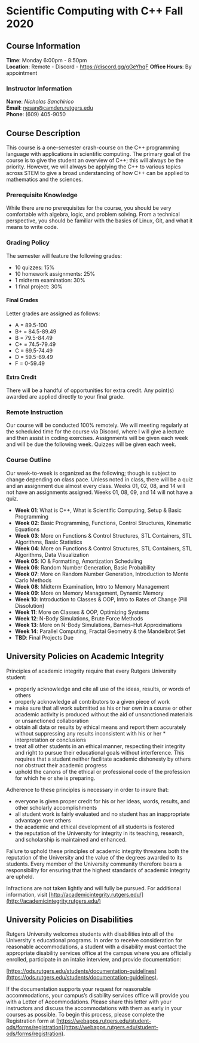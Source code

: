 # Scientific Computing with C++ Fall 2020

## Course Information

**Time**: Monday 6:00pm - 8:50pm  
**Location**: Remote - Discord - https://discord.gg/gGeYhqF
**Office Hours**: By appointment  

### Instructor Information

**Name**: *Nicholas Sanchirico*  
**Email**: nesan@camden.rutgers.edu  
**Phone**: (609) 405-9050  

## Course Description

This course is a one-semester crash-course on the C++ programming language with applications in scientific computing. The primary goal of the course is to give the student an overview of C++; this will always be the priority. However, we will always be applying the C++ to various topics across STEM to give a broad understanding of how C++ can be applied to mathematics and the sciences.

### Prerequisite Knowledge

While there are no prerequisites for the course, you should be very comfortable with algebra, logic, and problem solving. From a technical perspective, you should be familiar with the basics of Linux, Git, and what it means to write code.

### Grading Policy

The semester will feature the following grades:

* 10 quizzes: 15%
* 10 homework assignments: 25%
* 1 midterm examination: 30%
* 1 final project: 30%

#### Final Grades

Letter grades are assigned as follows:

* A = 89.5-100
* B+ = 84.5-89.49
* B = 79.5-84.49
* C+ = 74.5-79.49
* C = 69.5-74.49
* D = 59.5-69.49
* F = 0-59.49

#### Extra Credit

There will be a handful of opportunities for extra credit. Any point(s) awarded are applied directly to your final grade.

### Remote Instruction

Our course will be conducted 100% remotely. We will meeting regularly at the scheduled time for the course via Discord, where I will give a lecture and then assist in coding exercises. Assignments will be given each week and will be due the following week. Quizzes will be given each week.

### Course Outline

Our week-to-week is organized as the following; though is subject to change depending on class pace. Unless noted in class, there will be a quiz and an assignment due almost every class. Weeks 01, 02, 08, and 14 will not have an assignments assigned. Weeks 01, 08, 09,  and 14 will not have a quiz.

* **Week 01**: What is C++, What is Scientific Computing, Setup & Basic Programming
* **Week 02**: Basic Programming, Functions, Control Structures, Kinematic Equations
* **Week 03**: More on Functions & Control Structures, STL Containers, STL Algorithms, Basic Statistics
* **Week 04**: More on Functions & Control Structures, STL Containers, STL Algorithms, Data Visualization
* **Week 05**: IO & Formatting, Amortization Scheduling
* **Week 06**: Random Number Generation, Basic Probability
* **Week 07**: More on Random Number Generation, Introduction to Monte Carlo Methods
* **Week 08**: Midterm Examination, Intro to Memory Management
* **Week 09**: More on Memory Management, Dynamic Memory
* **Week 10**: Introduction to Classes & OOP, Intro to Rates of Change (Pill Dissolution)
* **Week 11**: More on Classes & OOP, Optimizing Systems
* **Week 12**: N-Body Simulations, Brute Force Methods
* **Week 13**: More on N-Body Simulations, Barnes–Hut Approximations
* **Week 14**: Parallel Computing, Fractal Geometry & the Mandelbrot Set
* **TBD**: Final Projects Due

## University Policies on Academic Integrity

Principles of academic integrity require that every Rutgers University student:

* properly acknowledge and cite all use of the ideas, results, or words of others
* properly acknowledge all contributors to a given piece of work
* make sure that all work submitted as his or her own in a course or other academic activity is produced without the aid of unsanctioned materials or unsanctioned collaboration
* obtain all data or results by ethical means and report them accurately without suppressing any results inconsistent with his or her * interpretation or conclusions
* treat all other students in an ethical manner, respecting their integrity and right to pursue their educational goals without interference. This requires that a student neither facilitate academic dishonesty by others nor obstruct their academic progress
* uphold the canons of the ethical or professional code of the profession for which he or she is preparing.

Adherence to these principles is necessary in order to insure that:

* everyone is given proper credit for his or her ideas, words, results, and other scholarly accomplishments
* all student work is fairly evaluated and no student has an inappropriate advantage over others
* the academic and ethical development of all students is fostered
* the reputation of the University for integrity in its teaching, research, and scholarship is maintained and enhanced.

Failure to uphold these principles of academic integrity threatens both the reputation of the University and the value of the degrees awarded to its students. Every member of the University community therefore bears a responsibility for ensuring that the highest standards of academic integrity are upheld.

Infractions are not taken lightly and will fully be pursued. For additional information, visit [http://academicintegrity.rutgers.edu/](http://academicintegrity.rutgers.edu/)

## University Policies on Disabilities

Rutgers University welcomes students with disabilities into all of the University's educational programs. In order to receive consideration for reasonable accommodations, a student with a disability must contact the appropriate disability services office at the campus where you are officially enrolled, participate in an intake interview, and provide documentation:

[https://ods.rutgers.edu/students/documentation-guidelines](https://ods.rutgers.edu/students/documentation-guidelines).

If the documentation supports your request for reasonable accommodations, your campus’s disability services office will provide you with a Letter of Accommodations. Please share this letter with your instructors and discuss the accommodations with them as early in your courses as possible. To begin this process, please complete the Registration form at [https://webapps.rutgers.edu/student-ods/forms/registration](https://webapps.rutgers.edu/student-ods/forms/registration).
